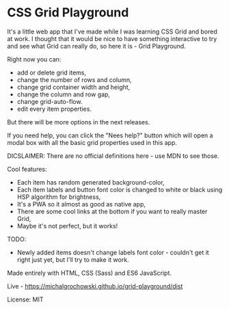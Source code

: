 # CSS Grid Playground

It's a little web app that I've made while I was learning CSS Grid and bored at work. I thought that it would be nice to have something interactive to try and see what Grid can really do, so here it is - Grid Playground.

Right now you can:
- add or delete grid items, 
- change the number of rows and column, 
- change grid container width and height, 
- change the column and row gap,
- change grid-auto-flow.
- edit every item properties. 

But there will be more options in the next releases.

If you need help, you can click the "Nees help?" button which will open a modal box with all the basic grid properties used in this app.

DICSLAIMER: There are no official definitions here - use MDN to see those.

Cool features:
- Each item has random generated background-color,
- Each item labels and button font color is changed to white or black using HSP algorithm for brightness,
- It's a PWA so it almost as good as native app,
- There are some cool links at the bottom if you want to really master Grid,
- Maybe it's not perfect, but it works!

TODO:

- Newly added items doesn't change labels font color - couldn't get it right just yet, but I'll try to make it work.

Made entirely with HTML, CSS (Sass) and ES6 JavaScript.

Live - https://michalgrochowski.github.io/grid-playground/dist

License: MIT
